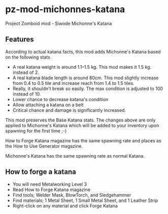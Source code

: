 # pz-mod-michonnes-katana

Project Zomboid mod - Siwode Michonne's Katana

## Features

According to actual katana facts, this mod adds Michonne's Katana based on the following stats

- A real katana weight is around 1.1–1.5 kg. This mod makes it 1.5 kg. instead of 2.
- A real katana blade length is around 80cm. This mod slightly increase from 0.4 to 0.5 tile and increase reach from 1.4 to 1.5 tiles.
- Really, it shouldn't break so easily. The max condition is adjusted to 100 instead of 10.
- Lower chance to decrease katana's condition
- Allow attaching a katana on a belt
- Critical chance and damage is significantly increased.

This mod preserves the Base Katana stats. The changes above are only applied to Michonne's Katana which will be added to your inventory upon spawning for the first time ;-)

How to Forge Katana magazine has the same spawning rate and places as the How to Use Generator magazine.

Michonne's Katana has the same spawning rate as normal Katana.

## How to forge a katana

- You will need Metalworking Level 3
- Read How to Forge Katana magazine
- Find tools; Welder Mask, BlowTorch, and Sledgehammer
- Find materials; 1 Metal Sheet, 1 Small Metal Sheet, and 1 Leather Strip
- Right-click on any material and click Forge Katana
